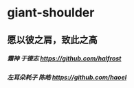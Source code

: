 # giant-shoulder
## 愿以彼之肩，致此之高


##### 霜神 于德志 https://github.com/halfrost
##### 左耳朵耗子 陈皓 https://github.com/haoel
